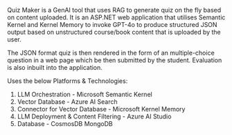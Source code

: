 Quiz Maker is a GenAI tool that uses RAG to generate quiz on the fly based on content uploaded. It is an ASP.NET web application that utilises Semantic Kernel and Kernel Memory to invoke GPT-4o to produce structured JSON output based on unstructured course/book content that is uploaded by the user. 

The JSON format quiz is then rendered in the form of an multiple-choice question in a web page which be then submitted by the student. Evaluation is also inbuilt into the application.

Uses the below Platforms & Technologies:
1) LLM Orchestration - Microsoft Semantic Kernel
2) Vector Database - Azure AI Search
3) Connector for Vector Database - Microsoft Kernel Memory
4) LLM Deployment & Content Filtering -  Azure AI Studio
5) Database - CosmosDB MongoDB
